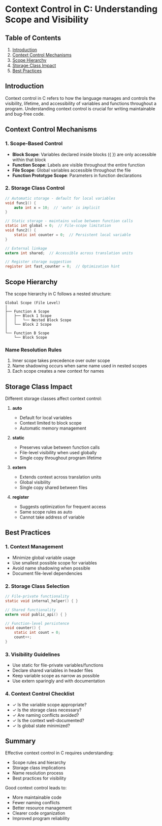 # Context Control in C: Understanding Scope and Visibility

## Table of Contents
1. [Introduction](#introduction)
2. [Context Control Mechanisms](#context-control-mechanisms)
3. [Scope Hierarchy](#scope-hierarchy)
4. [Storage Class Impact](#storage-class-impact)
5. [Best Practices](#best-practices)

## Introduction

Context control in C refers to how the language manages and controls the visibility, lifetime, and accessibility of variables and functions throughout a program. Understanding context control is crucial for writing maintainable and bug-free code.

## Context Control Mechanisms

### 1. Scope-Based Control
- **Block Scope**: Variables declared inside blocks ({ }) are only accessible within that block
- **Function Scope**: Labels are visible throughout the entire function
- **File Scope**: Global variables accessible throughout the file
- **Function Prototype Scope**: Parameters in function declarations

### 2. Storage Class Control
```c
// Automatic storage - default for local variables
void func1() {
    auto int x = 10;  // 'auto' is implicit
}

// Static storage - maintains value between function calls
static int global = 0;  // File-scope limitation
void func2() {
    static int counter = 0;  // Persistent local variable
}

// External linkage
extern int shared;  // Accessible across translation units

// Register storage suggestion
register int fast_counter = 0;  // Optimization hint
```

## Scope Hierarchy

The scope hierarchy in C follows a nested structure:

```
Global Scope (File Level)
│
├── Function A Scope
│   ├── Block 1 Scope
│   │   └── Nested Block Scope
│   └── Block 2 Scope
│
└── Function B Scope
    └── Block Scope
```

### Name Resolution Rules
1. Inner scope takes precedence over outer scope
2. Name shadowing occurs when same name used in nested scopes
3. Each scope creates a new context for names

## Storage Class Impact

Different storage classes affect context control:

1. **auto**
   - Default for local variables
   - Context limited to block scope
   - Automatic memory management

2. **static**
   - Preserves value between function calls
   - File-level visibility when used globally
   - Single copy throughout program lifetime

3. **extern**
   - Extends context across translation units
   - Global visibility
   - Single copy shared between files

4. **register**
   - Suggests optimization for frequent access
   - Same scope rules as auto
   - Cannot take address of variable

## Best Practices

### 1. Context Management
- Minimize global variable usage
- Use smallest possible scope for variables
- Avoid name shadowing when possible
- Document file-level dependencies

### 2. Storage Class Selection
```c
// File-private functionality
static void internal_helper() { }

// Shared functionality
extern void public_api() { }

// Function-level persistence
void counter() {
    static int count = 0;
    count++;
}
```

### 3. Visibility Guidelines
- Use static for file-private variables/functions
- Declare shared variables in header files
- Keep variable scope as narrow as possible
- Use extern sparingly and with documentation

### 4. Context Control Checklist
- ✓ Is the variable scope appropriate?
- ✓ Is the storage class necessary?
- ✓ Are naming conflicts avoided?
- ✓ Is the context well-documented?
- ✓ Is global state minimized?

## Summary

Effective context control in C requires understanding:
- Scope rules and hierarchy
- Storage class implications
- Name resolution process
- Best practices for visibility

Good context control leads to:
- More maintainable code
- Fewer naming conflicts
- Better resource management
- Clearer code organization
- Improved program reliability
